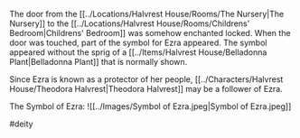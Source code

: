 The door from the [[../Locations/Halvrest House/Rooms/The Nursery|The Nursery]] to the [[../Locations/Halvrest House/Rooms/Childrens' Bedroom|Childrens' Bedroom]] was somehow enchanted locked. When the door was touched, part of the symbol for Ezra appeared. The symbol appeared without the sprig of a [[../Items/Halvrest House/Belladonna Plant|Belladonna Plant]] that is normally shown.

Since Ezra is known as a protector of her people, [[../Characters/Halvrest House/Theodora Halvrest|Theodora Halvrest]] may be a follower of Ezra.

The Symbol of Ezra:
![[../Images/Symbol of Ezra.jpeg|Symbol of Ezra.jpeg]]

#deity